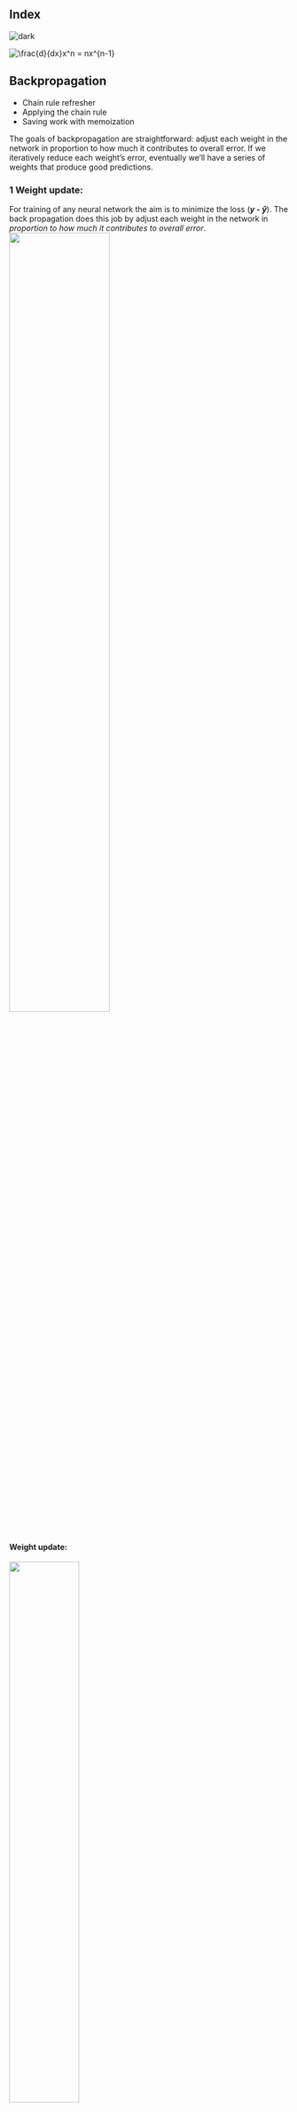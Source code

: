 ## Index
![dark](https://user-images.githubusercontent.com/12748752/141935752-90492d2e-7904-4f9f-a5a1-c4e59ddc3a33.png)

<img src="https://latex.codecogs.com/svg.image?\frac{d}{dx}x^n&space;=&space;nx^{n-1}" title="\frac{d}{dx}x^n = nx^{n-1}" />

## Backpropagation
* Chain rule refresher
* Applying the chain rule
* Saving work with memoization

The goals of backpropagation are straightforward: adjust each weight in the network in proportion to how much it contributes to overall error. If we iteratively reduce each weight’s error, eventually we’ll have a series of weights that produce good predictions.

### 1 Weight update:
For training of any neural network the aim is to minimize the loss (**_y - ŷ_**). The back propagation does this job by adjust each weight in the network in _proportion to how much it contributes to overall error_.
<img src="https://user-images.githubusercontent.com/12748752/166584966-66a93072-31ab-4490-a934-e8a1b43eea55.png" width=60% />
#### Weight update:
<img src="https://user-images.githubusercontent.com/12748752/166604801-f3610f6b-c03d-4aa5-93c2-f225dcad2eaa.png" width=50% />

#### The formula : <img src="https://latex.codecogs.com/svg.image?\mathbf{W_{(new)}&space;=&space;W_{(old)}-\eta&space;{\color{Blue}&space;\frac{\partial&space;L&space;}{\partial&space;W_{(old)}}}}" title="https://latex.codecogs.com/svg.image?\mathbf{W_{(new)} = W_{(old)}-\eta {\color{Blue} \frac{\partial L }{\partial W_{(old)}}}}" align="center"/>

<img src="https://latex.codecogs.com/svg.image?\\{\color{Red}&space;\eta}\&space;\&space;the\&space;'eta'&space;\&space;is\&space;the\&space;learning\&space;rate\&space;,\\&space;\\&space;{\color{Red}&space;\frac{\partial&space;L&space;}{\partial&space;W_{(old)}}&space;}\&space;is\&space;derivative\&space;of\&space;loss\&space;by\&space;derivative\&space;of\&space;old\&space;weight" title="https://latex.codecogs.com/svg.image?\\{\color{Red} \eta}\ \ the\ 'eta' \ is\ the\ learning\ rate\ ,\\ \\ {\color{Red} \frac{\partial L }{\partial W_{(old)}} }\ is\ derivative\ of\ loss\ by\ derivative\ of\ old\ weight" />

#### For the -ve slope
* **W<sub>(new)</sub> = W<sub>(old)</sub> - &eta; (-ve)**
* **W<sub>(new)</sub> = W<sub>(old)</sub> +  &eta;**
* That makes it for always <img src="https://latex.codecogs.com/svg.image?\\&space;\mathbf{{\color{Red}&space;W_{(new)}&space;>&space;W_{(old)}}}"  align="center" />

#### For the +ve slope
* **W<sub>(new)</sub> = W<sub>(old)</sub> - &eta; (+ve)**
* **W<sub>(new)</sub> = W<sub>(old)</sub> -  &eta;**
* That makes it for always <img src="https://latex.codecogs.com/svg.image?\\&space;\mathbf{{\color{Red}&space;W_{(new)}&space;<&space;W_{(old)}}}" title="https://latex.codecogs.com/svg.image?\\ \mathbf{{\color{Red} W_{(new)} < W_{(old)}}}" align="center" />


